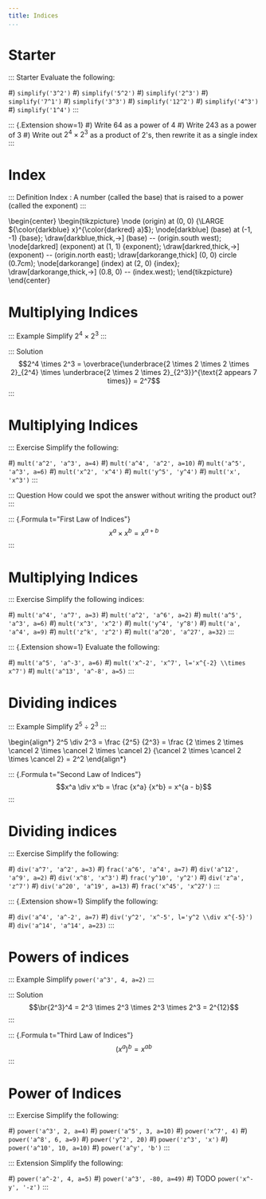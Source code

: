 ```yaml
---
title: Indices
...
```


# Starter

::: Starter
Evaluate the following:

#) `simplify('3^2')`
#) `simplify('5^2')`
#) `simplify('2^3')`
#) `simplify('7^1')`
#) `simplify('3^3')`
#) `simplify('12^2')`
#) `simplify('4^3')`
#) `simplify('1^4')`
:::

::: {.Extension show=1}
#) Write 64 as a power of 4
#) Write 243 as a power of 3
#) Write out $2^4 \times 2^3$ as a product of 2's, then rewrite it as a single index
:::

# Index

::: Definition
Index
: A number (called the base) that is raised to a power (called the exponent)
:::

\begin{center}
\begin{tikzpicture}
\node (origin) at (0, 0) {\LARGE ${\color{darkblue} x}^{\color{darkred} a}$};
\node[darkblue] (base) at (-1, -1) {base};
\draw[darkblue,thick,->] (base) -- (origin.south west);
\node[darkred] (exponent) at (1, 1) {exponent};
\draw[darkred,thick,->] (exponent) -- (origin.north east);
\draw[darkorange,thick] (0, 0) circle (0.7cm);
\node[darkorange] (index) at (2, 0) {index};
\draw[darkorange,thick,->] (0.8, 0) -- (index.west);
\end{tikzpicture}
\end{center}

# Multiplying Indices

::: Example
Simplify $2^4 \times 2^3$
:::

::: Solution
$$2^4 \times 2^3 = \overbrace{\underbrace{2 \times 2 \times 2 \times 2}_{2^4} \times \underbrace{2 \times 2 \times 2}_{2^3}}^{\text{2 appears 7 times}} = 2^7$$
:::

# Multiplying Indices

::: Exercise
Simplify the following:

#) `mult('a^2', 'a^3', a=4)`
#) `mult('a^4', 'a^2', a=10)`
#) `mult('a^5', 'a^3', a=6)`
#) `mult('x^2', 'x^4')`
#) `mult('y^5', 'y^4')`
#) `mult('x', 'x^3')`
:::

::: Question
How could we spot the answer without writing the product out?
:::

::: {.Formula t="First Law of Indices"}
$$x^a \times x^b = x^{a + b}$$
:::

# Multiplying Indices

::: Exercise
Simplify the following indices:

#) `mult('a^4', 'a^7', a=3)`
#) `mult('a^2', 'a^6', a=2)`
#) `mult('a^5', 'a^3', a=6)`
#) `mult('x^3', 'x^2')`
#) `mult('y^4', 'y^8')`
#) `mult('a', 'a^4', a=9)`
#) `mult('z^k', 'z^2')`
#) `mult('a^20', 'a^27', a=32)`
:::

::: {.Extension show=1}
Evaluate the following:

#) `mult('a^5', 'a^-3', a=6)`
#) `mult('x^-2', 'x^7', l='x^{-2} \\times x^7')`
#) `mult('a^13', 'a^-8', a=5)`
:::

# Dividing indices

::: Example
Simplify $2^5 \div 2^3$
:::

\begin{align*}
2^5 \div 2^3
= \frac {2^5} {2^3}
= \frac {2 \times 2 \times \cancel 2 \times \cancel 2 \times \cancel 2}
{\cancel 2 \times \cancel 2 \times \cancel 2}
= 2^2
\end{align*}

::: {.Formula t="Second Law of Indices"}
$$x^a \div x^b = \frac {x^a} {x^b} = x^{a - b}$$
:::

# Dividing indices

::: Exercise
Simplify the following:

#) `div('a^7', 'a^2', a=3)`
#) `frac('a^6', 'a^4', a=7)`
#) `div('a^12', 'a^9', a=2)`
#) `div('x^8', 'x^3')`
#) `frac('y^10', 'y^2')`
#) `div('z^a', 'z^7')`
#) `div('a^20', 'a^19', a=13)`
#) `frac('x^45', 'x^27')`
:::

::: {.Extension show=1}
Simplify the following:

#) `div('a^4', 'a^-2', a=7)`
#) `div('y^2', 'x^-5', l='y^2 \\div x^{-5}')`
#) `div('a^14', 'a^14', a=23)`
:::

# Powers of indices

::: Example
Simplify `power('a^3', 4, a=2)`
:::

::: Solution
$$\br{2^3}^4 = 2^3 \times 2^3 \times 2^3 \times 2^3 = 2^{12}$$
:::

::: {.Formula t="Third Law of Indices"}
$$(x^a)^b = x^{ab}$$
:::

# Power of Indices

::: Exercise
Simplify the following:

#) `power('a^3', 2, a=4)`
#) `power('a^5', 3, a=10)`
#) `power('x^7', 4)`
#) `power('a^8', 6, a=9)`
#) `power('y^2', 20)`
#) `power('z^3', 'x')`
#) `power('a^10', 10, a=10)`
#) `power('a^y', 'b')`
:::

::: Extension
Simplify the following:

#) `power('a^-2', 4, a=5)`
#) `power('a^3', -80, a=49)`
#) TODO `power('x^-y', '-z')`
:::
